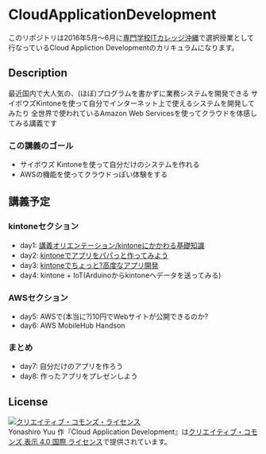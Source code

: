 # CloudApplicationDevelopment

このリポジトリは2016年5月〜6月に[専門学校ITカレッジ沖縄](http://www.it-college.ac.jp/)で選択授業として行なっているCloud Appliction Developmentのカリキュラムになります。

## Description

最近国内で大人気の、(ほぼ)プログラムを書かずに業務システムを開発できる
サイボウズKintoneを使って自分でインターネット上で使えるシステムを開発してみたり
全世界で使われているAmazon Web Servicesを使ってクラウドを体感してみる講義です

### この講義のゴール

* サイボウズ Kintoneを使って自分だけのシステムを作れる
* AWSの機能を使ってクラウドっぽい体験をする

## 講義予定

### kintoneセクション
 
* day1: [講義オリエンテーション/kintoneにかかわる基礎知識](day1.md)
* day2: [kintoneでアプリをパパっと作ってみよう](day2.md)
* day3: [kintoneでちょっと?高度なアプリ開発](day3.md)
* day4: kintone + IoT(Arduinoからkintoneへデータを送ってみる)

### AWSセクション

* day5: AWSで(本当に?)10円でWebサイトが公開できるのか?
* day6: AWS MobileHub Handson

### まとめ

* day7: 自分だけのアプリを作ろう
* day8: 作ったアプリをプレゼンしよう

## License

<a rel="license" href="http://creativecommons.org/licenses/by/4.0/"><img alt="クリエイティブ・コモンズ・ライセンス" style="border-width:0" src="https://i.creativecommons.org/l/by/4.0/88x31.png" /></a><br /><span xmlns:cc="http://creativecommons.org/ns#" property="cc:attributionName">Yonashiro Yuu</span> 作『<span xmlns:dct="http://purl.org/dc/terms/" href="http://purl.org/dc/dcmitype/Text" property="dct:title" rel="dct:type">Cloud Application Development</span>』は<a rel="license" href="http://creativecommons.org/licenses/by/4.0/">クリエイティブ・コモンズ 表示 4.0 国際 ライセンス</a>で提供されています。
